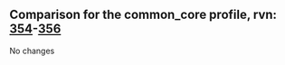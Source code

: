 ## Comparison for the common_core profile, rvn: [354](https://github.com/PRO100KatYT/FortniteProfileRevisions/tree/main/profiles/common_core/354%20common_core.json)-[356](https://github.com/PRO100KatYT/FortniteProfileRevisions/tree/main/profiles/common_core/356%20common_core.json)

No changes
